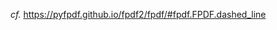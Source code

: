 _cf._ https://pyfpdf.github.io/fpdf2/fpdf/#fpdf.FPDF.dashed_line

<script>
// Migrating Markdown doc to docstrings - cf. https://github.com/PyFPDF/fpdf2/issues/31
window.location = 'https://pyfpdf.github.io/fpdf2/fpdf/#fpdf.FPDF.link'
</script>
